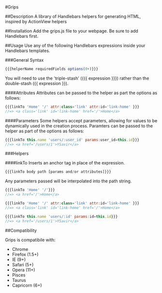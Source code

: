 #Grips

##Description
A library of Handlebars helpers for generating HTML, inspired by ActionView helpers

##Installation
Add the grips.js file to your webpage. Be sure to add Handlebars first.

##Usage
Use any of the following Handlebars expressions inside your Handlebars templates.

###General Syntax
```javascript
{{{helperName requiredFields options(0+)}}}
```
You will need to use the 'triple-stash' ({{{ expression }}}) rather than the double-stash ({{ expression }}).

####Attributes
Attributes can be passed to the helper as part the options as follows:
```javascript
{{{linkTo 'Home' '/' attr:class='link' attr:id='link-home' }}}
//=> <a class='link' id='link-home' href='/'>Home</a>
```

####Parameters
Some helpers accept parameters, allowing for values to be dynamically used in the creation process.
Paramters can be passed to the helper as part of the options as follows:
```javascript
{{{linkTo this.name 'users/:user_id' params:user_id=this.id}}}
//=> <a href='/users/1'>YSavir</a>
```

###Helpers

####linkTo
Inserts an anchor tag in place of the expression.
```javascript
{{{linkTo body path [params and/or attributes]}}}
```
Any parameters passed will be interpolated into the path string.

```javascript
{{{linkTo 'Home' '/'}}}
//=> <a href='/'>Home</a>

{{{linkTo 'Home' '/' attr:class='link' attr:id='link-home' }}}
//=> <a class='link' id='link-home' href='/'>Home</a>

{{{linkTo this.name 'users/:id' params:id=this.id}}}
//=> <a href='/users/1'>YSavir</a>
```
##Compatibility

Grips is compatibile with:
* Chrome
* Firefox (1.5+)
* IE (9+)
* Safari (5+)
* Opera (11+)
* Pisces
* Taurus
* Capricorn (6+)
